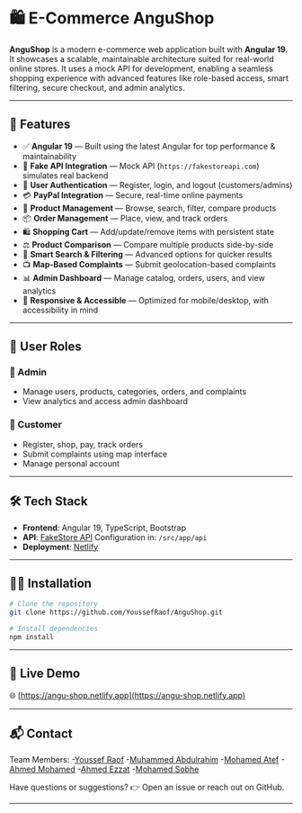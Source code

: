 # 🛍️ E-Commerce AnguShop

**AnguShop** is a modern e-commerce web application built with **Angular 19**. It showcases a scalable, maintainable architecture suited for real-world online stores. It uses a mock API for development, enabling a seamless shopping experience with advanced features like role-based access, smart filtering, secure checkout, and admin analytics.

---

## 🚀 Features

* ✅ **Angular 19** — Built using the latest Angular for top performance & maintainability
* 🔌 **Fake API Integration** — Mock API (`https://fakestoreapi.com`) simulates real backend
* 🔐 **User Authentication** — Register, login, and logout (customers/admins)
* 💳 **PayPal Integration** — Secure, real-time online payments
* 🛒 **Product Management** — Browse, search, filter, compare products
* 📦 **Order Management** — Place, view, and track orders
* 🛍️ **Shopping Cart** — Add/update/remove items with persistent state
* ⚖️ **Product Comparison** — Compare multiple products side-by-side
* 🔎 **Smart Search & Filtering** — Advanced options for quicker results
* 📺 **Map-Based Complaints** — Submit geolocation-based complaints
* 📊 **Admin Dashboard** — Manage catalog, orders, users, and view analytics
* 📱 **Responsive & Accessible** — Optimized for mobile/desktop, with accessibility in mind

---

## 👥 User Roles

### 🔧 Admin

* Manage users, products, categories, orders, and complaints
* View analytics and access admin dashboard

### 🛒 Customer

* Register, shop, pay, track orders
* Submit complaints using map interface
* Manage personal account

---



## 🛠️ Tech Stack

* **Frontend**: Angular 19, TypeScript, Bootstrap
* **API**: [FakeStore API](https://fakestoreapi.com/)
  Configuration in: `/src/app/api`
* **Deployment**: [Netlify](https://angu-shop.netlify.app)

---

## 🧑‍💻 Installation

```bash
# Clone the repository
git clone https://github.com/YoussefRaof/AnguShop.git

# Install dependencies
npm install
```

---

## 🔗 Live Demo

🌐 [https://angu-shop.netlify.app](https://angu-shop.netlify.app)

---

## 📬 Contact

Team Members: 
-[Youssef Raof](https://github.com/YoussefRaof)
-[Muhammed Abdulrahim](https://github.com/lsa3edii)
-[Mohamed Atef](https://github.com/dev-muatef)
-[Ahmed Mohamed](https://github.com/devahmedmohamed)
-[Ahmed Ezzat](https://github.com/AHMEDDEZZAT)
-[Mohamed Sobhe](https://github.com/MohamedSobhe1)


Have questions or suggestions?
👉 Open an issue or reach out on GitHub.

---

